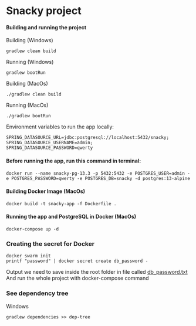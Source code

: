 # Snacky project

#### Building and running the project
Building (Windows)
```
gradlew clean build
```
Running (Windows)
```
gradlew bootRun
```
Building (MacOs)
```
./gradlew clean build
```
Running (MacOs)
```
./gradlew bootRun
```
Environment variables to run the app locally:
```text
SPRING_DATASOURCE_URL=jdbc:postgresql://localhost:5432/snacky;
SPRING_DATASOURCE_USERNAME=admin;
SPRING_DATASOURCE_PASSWORD=qwerty
```

#### Before running the app, run this command in terminal:

```
docker run --name snacky-pg-13.3 -p 5432:5432 -e POSTGRES_USER=admin -e POSTGRES_PASSWORD=qwerty -e POSTGRES_DB=snacky -d postgres:13-alpine
```

#### Building Docker Image (MacOs)
```
docker build -t snacky-app -f Dockerfile .
```

#### Running the app and PostgreSQL in Docker (MacOs)
```
docker-compose up -d
```

### Creating the secret for Docker
```
docker swarm init
printf "password" | docker secret create db_password -
```
Output we need to save inside the root folder in file called [db_password.txt](./db_password.txt)
And run the whole project with docker-compose command

### See dependency tree
Windows
```text
gradlew dependencies >> dep-tree
```